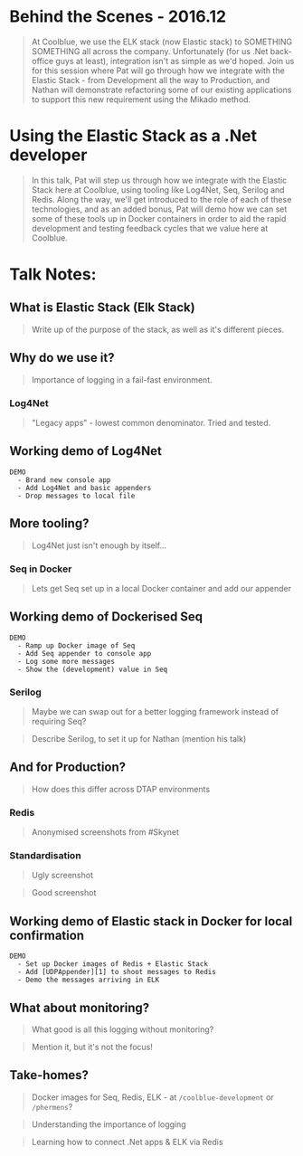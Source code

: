 # Behind the Scenes - 2016.12

> At Coolblue, we use the ELK stack (now Elastic stack) to SOMETHING SOMETHING all across the company. Unfortunately (for us .Net back-office guys at least), integration isn't as simple as we'd hoped. Join us for this session where Pat will go through how we integrate with the Elastic Stack - from Development all the way to Production, and Nathan will demonstrate refactoring some of our existing applications to support this new requirement using the Mikado method.

# Using the Elastic Stack as a .Net developer

> In this talk, Pat will step us through how we integrate with the Elastic Stack here at Coolblue, using tooling like Log4Net, Seq, Serilog and Redis. Along the way, we'll get introduced to the role of each of these technologies, and as an added bonus, Pat will demo how we can set some of these tools up in Docker containers in order to aid the rapid development and testing feedback cycles that we value here at Coolblue.

# Talk Notes:

## What is Elastic Stack (Elk Stack)
> Write up of the purpose of the stack, as well as it's different pieces.

## Why do we use it?
> Importance of logging in a fail-fast environment.

### Log4Net
> "Legacy apps" - lowest common denominator. Tried and tested.

## Working demo of Log4Net 
    DEMO
      - Brand new console app
      - Add Log4Net and basic appenders
      - Drop messages to local file

## More tooling?
> Log4Net just isn't enough by itself...

### Seq in Docker
> Lets get Seq set up in a local Docker container and add our appender

## Working demo of Dockerised Seq 
    DEMO
      - Ramp up Docker image of Seq
      - Add Seq appender to console app
      - Log some more messages
      - Show the (development) value in Seq

### Serilog
> Maybe we can swap out for a better logging framework instead of requiring Seq?

> Describe Serilog, to set it up for Nathan (mention his talk)

## And for Production?
> How does this differ across DTAP environments

### Redis
> Anonymised screenshots from #Skynet

### Standardisation
> Ugly screenshot

> Good screenshot 

## Working demo of Elastic stack in Docker for local confirmation
    DEMO
      - Set up Docker images of Redis + Elastic Stack
      - Add [UDPAppender][1] to shoot messages to Redis 
      - Demo the messages arriving in ELK

## What about monitoring?
> What good is all this logging without monitoring?

> Mention it, but it's not the focus!

## Take-homes?
> Docker images for Seq, Redis, ELK - at `/coolblue-development` or `/phermens`?

> Understanding the importance of logging

> Learning how to connect .Net apps & ELK via Redis

[1]: http://www.s2-industries.com/wordpress/2014/08/logstash-configuration-tips-for-windows-log4net-configuration